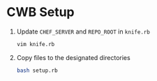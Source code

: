 # CWB Setup

1. Update `CHEF_SERVER` and `REPO_ROOT` in `knife.rb`

    ```bash
    vim knife.rb
    ```

2. Copy files to the designated directories

    ```bash
    bash setup.rb
    ```
